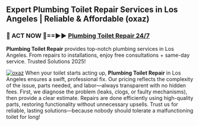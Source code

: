## Expert Plumbing Toilet Repair Services in Los Angeles | Reliable & Affordable (oxaz)  

<h3>🚿 ACT NOW 🌟==►► <a href="https://tinyurl.com/2ne6vx2x" rel="nofollow">Plumbing Toilet Repair 24/7</a></h3>

**Plumbing Toilet Repair** provides top-notch plumbing services in Los Angeles. From repairs to installations, enjoy free consultations + same-day service. Trusted Solutions 2025!

[![oxaz](https://i.imgur.com/4PFF4AK.jpeg)](https://tinyurl.com/2ne6vx2x)
When your toilet starts acting up, **Plumbing Toilet Repair** in Los Angeles ensures a swift, professional fix. Our pricing reflects the complexity of the issue, parts needed, and labor—always transparent with no hidden fees. First, we diagnose the problem (leaks, clogs, or faulty mechanisms), then provide a clear estimate. Repairs are done efficiently using high-quality parts, restoring functionality without unnecessary upsells. Trust us for reliable, lasting solutions—because nobody should tolerate a malfunctioning toilet for long!